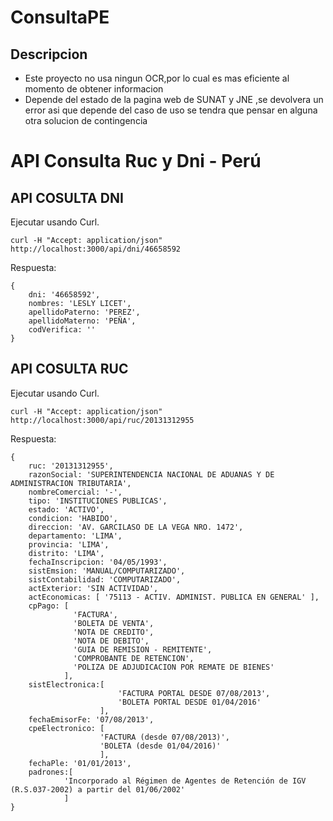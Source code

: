 # ConsultaPE 

## Descripcion
* Este proyecto no usa ningun OCR,por lo cual es mas eficiente al momento de obtener informacion
* Depende del estado de la pagina web de SUNAT y JNE ,se devolvera un error asi que depende del caso de uso se tendra que pensar en alguna otra solucion de contingencia

# API Consulta Ruc y Dni - Perú

## API COSULTA DNI
Ejecutar usando Curl.
```
curl -H "Accept: application/json" http://localhost:3000/api/dni/46658592
```
Respuesta:
```
{ 
	dni: '46658592',
	nombres: 'LESLY LICET',
	apellidoPaterno: 'PEREZ',
	apellidoMaterno: 'PEÑA',
	codVerifica: ''
}
```
## API COSULTA RUC
Ejecutar usando Curl.
```
curl -H "Accept: application/json" http://localhost:3000/api/ruc/20131312955
```
Respuesta:
```
{ 
	ruc: '20131312955',
	razonSocial: 'SUPERINTENDENCIA NACIONAL DE ADUANAS Y DE ADMINISTRACION TRIBUTARIA',
	nombreComercial: '-',
	tipo: 'INSTITUCIONES PUBLICAS',
	estado: 'ACTIVO',
	condicion: 'HABIDO',
	direccion: 'AV. GARCILASO DE LA VEGA NRO. 1472',
	departamento: 'LIMA',
	provincia: 'LIMA',
	distrito: 'LIMA',
	fechaInscripcion: '04/05/1993',
	sistEmsion: 'MANUAL/COMPUTARIZADO',
	sistContabilidad: 'COMPUTARIZADO',
	actExterior: 'SIN ACTIVIDAD',
	actEconomicas: [ '75113 - ACTIV. ADMINIST. PUBLICA EN GENERAL' ],
	cpPago: [ 
			  'FACTURA',
		      'BOLETA DE VENTA',
			  'NOTA DE CREDITO',
			  'NOTA DE DEBITO',
			  'GUIA DE REMISION - REMITENTE',
			  'COMPROBANTE DE RETENCION',
			  'POLIZA DE ADJUDICACION POR REMATE DE BIENES' 
			],
	sistElectronica:[ 
						'FACTURA PORTAL DESDE 07/08/2013',
						'BOLETA PORTAL DESDE 01/04/2016' 
					],
	fechaEmisorFe: '07/08/2013',
	cpeElectronico: [ 
					'FACTURA (desde 07/08/2013)', 
					'BOLETA (desde 01/04/2016)' 
					],
	fechaPle: '01/01/2013',
	padrones:[ 
			'Incorporado al Régimen de Agentes de Retención de IGV (R.S.037-2002) a partir del 01/06/2002'
		 	] 
}
```